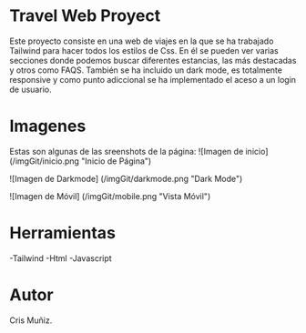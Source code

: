 # Travel Web Proyect
Este proyecto consiste en una web de viajes en la que se ha trabajado Tailwind para hacer todos los estilos de Css.
En él se pueden ver varias secciones donde podemos buscar diferentes estancias, las más destacadas y otros como FAQS.
También se ha incluido un dark mode, es totalmente responsive y como punto adiccional se ha implementado el aceso a un login de usuario.

# Imagenes
Estas son algunas de las sreenshots de la página:
![Imagen de inicio] (/imgGit/inicio.png "Inicio de Página")

![Imagen de Darkmode] (/imgGit/darkmode.png "Dark Mode")

![Imagen de Móvil] (/imgGit/mobile.png "Vista Móvil")

# Herramientas
-Tailwind
-Html
-Javascript

# Autor
Cris Muñiz.

